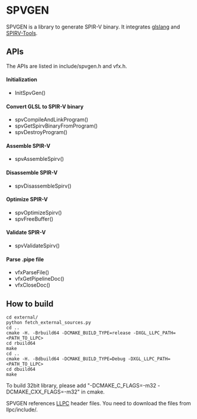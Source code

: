 # SPVGEN

SPVGEN is a library to generate SPIR-V binary. It integrates [glslang](https://github.com/KhronosGroup/glslang) and [SPIRV-Tools](https://github.com/KhronosGroup/SPIRV-Tools).

## APIs
The APIs are listed in include/spvgen.h and vfx.h.

#### Initialization
* InitSpvGen()

#### Convert GLSL to SPIR-V binary
* spvCompileAndLinkProgram()
* spvGetSpirvBinaryFromProgram()
* spvDestroyProgram()

#### Assemble SPIR-V
* spvAssembleSpirv()

#### Disassemble SPIR-V
* spvDisassembleSpirv()

#### Optimize SPIR-V
* spvOptimizeSpirv()
* spvFreeBuffer()

#### Validate SPIR-V
* spvValidateSpirv()

#### Parse .pipe file
* vfxParseFile()
* vfxGetPipelineDoc()
* vfxCloseDoc()


## How to build

```
cd external/
python fetch_external_sources.py
cd ..
cmake -H. -Brbuild64 -DCMAKE_BUILD_TYPE=release -DXGL_LLPC_PATH=<PATH_TO_LLPC> 
cd rbuild64
make
cd ..
cmake -H. -Bdbuild64 -DCMAKE_BUILD_TYPE=Debug -DXGL_LLPC_PATH=<PATH_TO_LLPC>
cd dbuild64
make
```
To build 32bit library, please add "-DCMAKE_C_FLAGS=-m32 -DCMAKE_CXX_FLAGS=-m32" in cmake.

SPVGEN references [LLPC](https://github.com/GPUOpen-Drivers/llpc) header files. You need to download the files from llpc/include/.


